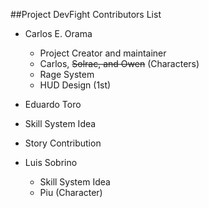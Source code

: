 ##Project DevFight Contributors List

* Carlos E. Orama
  * Project Creator and maintainer
  * Carlos, ~~Solrac, and Owen~~ (Characters)
  * Rage System
  * HUD Design (1st)

* Eduardo Toro
 * Skill System Idea
 * Story Contribution

* Luis Sobrino
  * Skill System Idea
  * Piu (Character)
